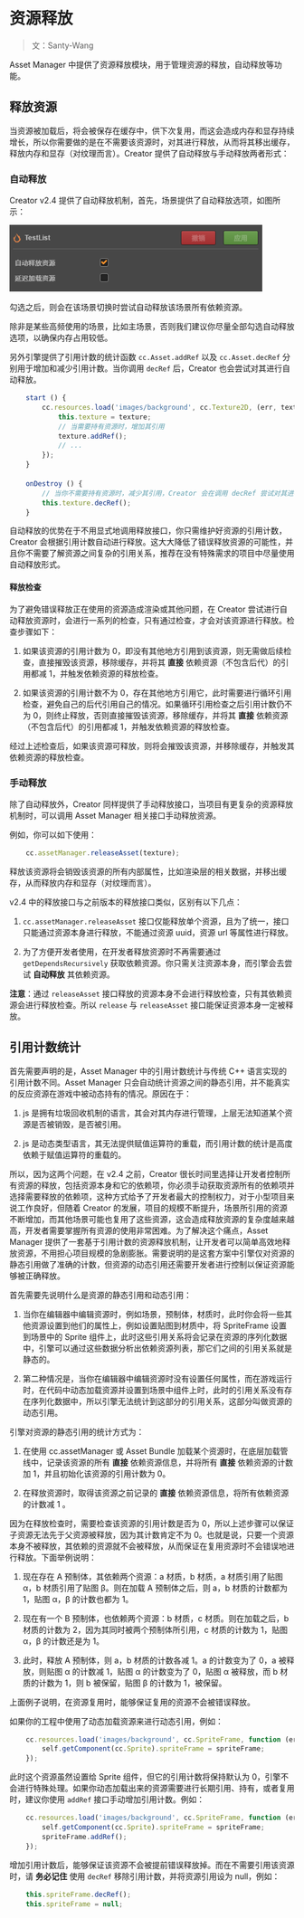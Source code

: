 # 资源释放

> 文：Santy-Wang

Asset Manager 中提供了资源释放模块，用于管理资源的释放，自动释放等功能。

## 释放资源

当资源被加载后，将会被保存在缓存中，供下次复用，而这会造成内存和显存持续增长，所以你需要做的是在不需要该资源时，对其进行释放，从而将其移出缓存，释放内存和显存（对纹理而言）。Creator 提供了自动释放与手动释放两者形式：

### 自动释放

Creator v2.4 提供了自动释放机制，首先，场景提供了自动释放选项，如图所示：

![自动释放](release-manager/auto-release.png)

勾选之后，则会在该场景切换时尝试自动释放该场景所有依赖资源。

除非是某些高频使用的场景，比如主场景，否则我们建议你尽量全部勾选自动释放选项，以确保内存占用较低。

另外引擎提供了引用计数的统计函数 `cc.Asset.addRef` 以及 `cc.Asset.decRef` 分别用于增加和减少引用计数。当你调用 `decRef` 后，Creator 也会尝试对其进行自动释放。

```js
    start () {
        cc.resources.load('images/background', cc.Texture2D, (err, texture) => {
            this.texture = texture;
            // 当需要持有资源时，增加其引用
            texture.addRef();
            // ...
        });
    }

    onDestroy () {
        // 当你不需要持有资源时，减少其引用，Creator 会在调用 decRef 尝试对其进行自动释放
        this.texture.decRef();
    }
```

自动释放的优势在于不用显式地调用释放接口，你只需维护好资源的引用计数，Creator 会根据引用计数自动进行释放。这大大降低了错误释放资源的可能性，并且你不需要了解资源之间复杂的引用关系，推荐在没有特殊需求的项目中尽量使用自动释放形式。

#### 释放检查

为了避免错误释放正在使用的资源造成渲染或其他问题，在 Creator 尝试进行自动释放资源时，会进行一系列的检查，只有通过检查，才会对该资源进行释放。检查步骤如下：

1. 如果该资源的引用计数为 0，即没有其他地方引用到该资源，则无需做后续检查，直接摧毁该资源，移除缓存，并将其 **直接** 依赖资源（不包含后代）的引用都减 1，并触发依赖资源的释放检查。

2. 如果该资源的引用计数不为 0，存在其他地方引用它，此时需要进行循环引用检查，避免自己的后代引用自己的情况。如果循环引用检查之后引用计数仍不为 0，则终止释放，否则直接摧毁该资源，移除缓存，并将其 **直接** 依赖资源（不包含后代）的引用都减 1，并触发依赖资源的释放检查。

经过上述检查后，如果该资源可释放，则将会摧毁该资源，并移除缓存，并触发其依赖资源的释放检查。

### 手动释放

除了自动释放外，Creator 同样提供了手动释放接口，当项目有更复杂的资源释放机制时，可以调用 Asset Manager 相关接口手动释放资源。

例如，你可以如下使用：

```js
    cc.assetManager.releaseAsset(texture);
```

释放该资源将会销毁该资源的所有内部属性，比如渲染层的相关数据，并移出缓存，从而释放内存和显存（对纹理而言）。

v2.4 中的释放接口与之前版本的释放接口类似，区别有以下几点：

1. `cc.assetManager.releaseAsset` 接口仅能释放单个资源，且为了统一，接口只能通过资源本身进行释放，不能通过资源 uuid，资源 url 等属性进行释放。

2. 为了方便开发者使用，在开发者释放资源时不再需要通过 `getDependsRecursively` 获取依赖资源。你只需关注资源本身，而引擎会去尝试 **自动释放** 其依赖资源。

**注意**：通过 `releaseAsset` 接口释放的资源本身不会进行释放检查，只有其依赖资源会进行释放检查。所以 `release` 与 `releaseAsset` 接口能保证资源本身一定被释放。

## 引用计数统计

首先需要声明的是，Asset Manager 中的引用计数统计与传统 C++ 语言实现的引用计数不同。Asset Manager 只会自动统计资源之间的静态引用，并不能真实的反应资源在游戏中被动态持有的情况。原因在于：

1. js 是拥有垃圾回收机制的语言，其会对其内存进行管理，上层无法知道某个资源是否被销毁，是否被引用。

2. js 是动态类型语言，其无法提供赋值运算符的重载，而引用计数的统计是高度依赖于赋值运算符的重载的。

所以，因为这两个问题，在 v2.4 之前，Creator 很长时间里选择让开发者控制所有资源的释放，包括资源本身和它的依赖项，你必须手动获取资源所有的依赖项并选择需要释放的依赖项，这种方式给予了开发者最大的控制权力，对于小型项目来说工作良好，但随着 Creator 的发展，项目的规模不断提升，场景所引用的资源不断增加，而其他场景可能也复用了这些资源，这会造成释放资源的复杂度越来越高，开发者需要掌握所有资源的使用非常困难。为了解决这个痛点，Asset Manager 提供了一套基于引用计数的资源释放机制，让开发者可以简单高效地释放资源，不用担心项目规模的急剧膨胀。需要说明的是这套方案中引擎仅对资源的静态引用做了准确的计数，但资源的动态引用还需要开发者进行控制以保证资源能够被正确释放。

首先需要先说明什么是资源的静态引用和动态引用：

1. 当你在编辑器中编辑资源时，例如场景，预制体，材质时，此时你会将一些其他资源设置到他们的属性上，例如设置贴图到材质中，将 SpriteFrame 设置到场景中的 Sprite 组件上，此时这些引用关系将会记录在资源的序列化数据中，引擎可以通过这些数据分析出依赖资源列表，那它们之间的引用关系就是静态的。

2. 第二种情况是，当你在编辑器中编辑资源时没有设置任何属性，而在游戏运行时，在代码中动态加载资源并设置到场景中组件上时，此时的引用关系没有存在序列化数据中，所以引擎无法统计到这部分的引用关系，这部分叫做资源的动态引用。

引擎对资源的静态引用的统计方式为：

1. 在使用 cc.assetManager 或 Asset Bundle 加载某个资源时，在底层加载管线中，记录该资源的所有 **直接** 依赖资源信息，并将所有 **直接** 依赖资源的计数加 1，并且初始化该资源的引用计数为 0。

2. 在释放资源时，取得该资源之前记录的 **直接** 依赖资源信息，将所有依赖资源的计数减 1 。

因为在释放检查时，需要检查该资源的引用计数是否为 0，所以上述步骤可以保证子资源无法先于父资源被释放，因为其计数肯定不为 0。也就是说，只要一个资源本身不被释放，其依赖的资源就不会被释放，从而保证在复用资源时不会错误地进行释放。下面举例说明：

1. 现在存在 A 预制体，其依赖两个资源：a 材质，b 材质，a 材质引用了贴图 α，b 材质引用了贴图 β。则在加载 A 预制体之后，则 a，b 材质的计数都为 1，贴图 α，β 的计数也都为 1。

2. 现在有一个 B 预制体，也依赖两个资源：b 材质，c 材质。则在加载之后，b 材质的计数为 2，因为其同时被两个预制体所引用，c 材质的计数为 1，贴图 α，β 的计数还是为 1。

3. 此时，释放 A 预制体，则 a，b 材质的计数各减 1。a 的计数变为了 0，a 被释放，则贴图 α 的计数减 1，贴图 α 的计数变为了 0，贴图 α 被释放，而 b 材质的计数为 1，则 b 被保留，贴图 β 的计数为 1，被保留。

上面例子说明，在资源复用时，能够保证复用的资源不会被错误释放。

如果你的工程中使用了动态加载资源来进行动态引用，例如：

```js
    cc.resources.load('images/background', cc.SpriteFrame, function (err, spriteFrame) {
        self.getComponent(cc.Sprite).spriteFrame = spriteFrame;
    });
```

此时这个资源虽然设置给 Sprite 组件，但它的引用计数将保持默认为 0，引擎不会进行特殊处理。如果你动态加载出来的资源需要进行长期引用、持有，或者复用时，建议你使用 `addRef` 接口手动增加引用计数。例如：

```js
    cc.resources.load('images/background', cc.SpriteFrame, function (err, spriteFrame) {
        self.getComponent(cc.Sprite).spriteFrame = spriteFrame;
        spriteFrame.addRef();
    });
```

增加引用计数后，能够保证该资源不会被提前错误释放掉。而在不需要引用该资源时，请 **务必记住** 使用 `decRef` 移除引用计数，并将资源引用设为 null，例如：

```js
    this.spriteFrame.decRef();
    this.spriteFrame = null;
```

